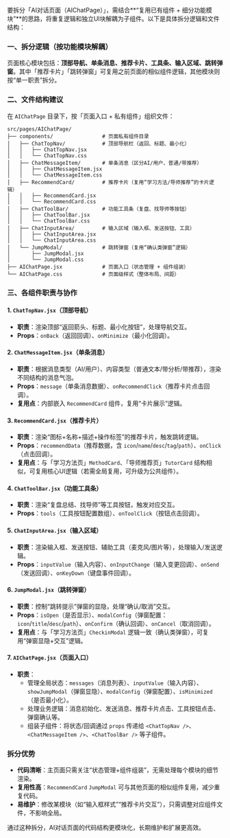 要拆分「AI对话页面（AIChatPage）」，需结合**“复用已有组件 + 细分功能模块”**的思路，将重复逻辑和独立UI块解耦为子组件。以下是具体拆分逻辑和文件结构：


### 一、拆分逻辑（按功能模块解耦）
页面核心模块包括：**顶部导航、单条消息、推荐卡片、工具条、输入区域、跳转弹窗**。其中「推荐卡片」「跳转弹窗」可复用之前页面的相似组件逻辑，其他模块则按“单一职责”拆分。


### 二、文件结构建议
在 `AIChatPage` 目录下，按「页面入口 + 私有组件」组织文件：

```
src/pages/AIChatPage/
├── components/                # 页面私有组件目录
│   ├── ChatTopNav/            # 顶部导航栏（返回、标题、最小化）
│   │   ├── ChatTopNav.jsx
│   │   └── ChatTopNav.css
│   ├── ChatMessageItem/       # 单条消息（区分AI/用户、普通/带推荐）
│   │   ├── ChatMessageItem.jsx
│   │   └── ChatMessageItem.css
│   ├── RecommendCard/         # 推荐卡片（复用“学习方法/导师推荐”的卡片逻辑）
│   │   ├── RecommendCard.jsx
│   │   └── RecommendCard.css
│   ├── ChatToolBar/           # 功能工具条（复盘、找导师等按钮）
│   │   ├── ChatToolBar.jsx
│   │   └── ChatToolBar.css
│   ├── ChatInputArea/         # 输入区域（输入框、发送按钮、工具）
│   │   ├── ChatInputArea.jsx
│   │   └── ChatInputArea.css
│   └── JumpModal/             # 跳转弹窗（复用“确认类弹窗”逻辑）
│       ├── JumpModal.jsx
│       └── JumpModal.css
├── AIChatPage.jsx             # 页面入口（状态管理 + 组件组装）
└── AIChatPage.css             # 页面级样式（整体布局、间距）
```


### 三、各组件职责与协作
#### 1. `ChatTopNav.jsx`（顶部导航）
- **职责**：渲染顶部“返回箭头、标题、最小化按钮”，处理导航交互。
- **Props**：`onBack`（返回回调）、`onMinimize`（最小化回调）。


#### 2. `ChatMessageItem.jsx`（单条消息）
- **职责**：根据消息类型（AI/用户）、内容类型（普通文本/带分析/带推荐），渲染不同结构的消息气泡。
- **Props**：`message`（单条消息数据）、`onRecommendClick`（推荐卡片点击回调）。
- **复用点**：内部嵌入 `RecommendCard` 组件，复用“卡片展示”逻辑。


#### 3. `RecommendCard.jsx`（推荐卡片）
- **职责**：渲染“图标+名称+描述+操作标签”的推荐卡片，触发跳转逻辑。
- **Props**：`recommendData`（推荐数据，含 `icon`/`name`/`desc`/`tag`/`path`）、`onClick`（点击回调）。
- **复用点**：与「学习方法页」`MethodCard`、「导师推荐页」`TutorCard` 结构相似，可复用核心UI逻辑（若需全局复用，可升级为公共组件）。


#### 4. `ChatToolBar.jsx`（功能工具条）
- **职责**：渲染“复盘总结、找导师”等工具按钮，触发对应交互。
- **Props**：`tools`（工具按钮配置数组）、`onToolClick`（按钮点击回调）。


#### 5. `ChatInputArea.jsx`（输入区域）
- **职责**：渲染输入框、发送按钮、辅助工具（麦克风/图片等），处理输入/发送逻辑。
- **Props**：`inputValue`（输入内容）、`onInputChange`（输入变更回调）、`onSend`（发送回调）、`onKeyDown`（键盘事件回调）。


#### 6. `JumpModal.jsx`（跳转弹窗）
- **职责**：控制“跳转提示”弹窗的显隐，处理“确认/取消”交互。
- **Props**：`isOpen`（是否显示）、`modalConfig`（弹窗配置：`icon`/`title`/`desc`/`path`）、`onConfirm`（确认回调）、`onCancel`（取消回调）。
- **复用点**：与「学习方法页」`CheckinModal` 逻辑一致（确认类弹窗），可复用“弹窗显隐+交互”逻辑。


#### 7. `AIChatPage.jsx`（页面入口）
- **职责**：
  - 管理全局状态：`messages`（消息列表）、`inputValue`（输入内容）、`showJumpModal`（弹窗显隐）、`modalConfig`（弹窗配置）、`isMinimized`（是否最小化）。
  - 处理业务逻辑：消息初始化、发送消息、推荐卡片点击、工具按钮点击、弹窗确认等。
  - 组装子组件：将状态/回调通过 `props` 传递给 `<ChatTopNav />`、`<ChatMessageItem />`、`<ChatToolBar />` 等子组件。


### 拆分优势
- **代码清晰**：主页面只需关注“状态管理+组件组装”，无需处理每个模块的细节渲染。
- **复用性高**：`RecommendCard` `JumpModal` 可与其他页面的相似组件复用，减少重复代码。
- **易维护**：修改某模块（如“输入框样式”“推荐卡片交互”），只需调整对应组件文件，不影响全局。


通过这种拆分，AI对话页面的代码结构更模块化，长期维护和扩展更高效。